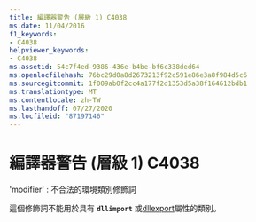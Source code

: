 ```yaml
---
title: 編譯器警告 (層級 1) C4038
ms.date: 11/04/2016
f1_keywords:
- C4038
helpviewer_keywords:
- C4038
ms.assetid: 54c7f4ed-9386-436e-b4be-bf6c338ded64
ms.openlocfilehash: 76bc29d0a8d2673213f92c591e86e3a8f984d5c6
ms.sourcegitcommit: 1f009ab0f2cc4a177f2d1353d5a38f164612bdb1
ms.translationtype: MT
ms.contentlocale: zh-TW
ms.lasthandoff: 07/27/2020
ms.locfileid: "87197146"
---
```

# <a name="compiler-warning-level-1-c4038"></a>編譯器警告 (層級 1) C4038

'modifier' : 不合法的環境類別修飾詞

這個修飾詞不能用於具有 **`dllimport`** 或[dllexport](../../cpp/dllexport-dllimport.md)屬性的類別。
